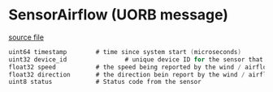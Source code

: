 # SensorAirflow (UORB message)



[source file](https://github.com/PX4/PX4-Autopilot/blob/main/msg/SensorAirflow.msg)

```c
uint64 timestamp		# time since system start (microseconds)
uint32 device_id                # unique device ID for the sensor that does not change between power cycles
float32 speed			# the speed being reported by the wind / airflow sensor
float32 direction		# the direction bein report by the wind / airflow sensor
uint8 status			# Status code from the sensor

```
